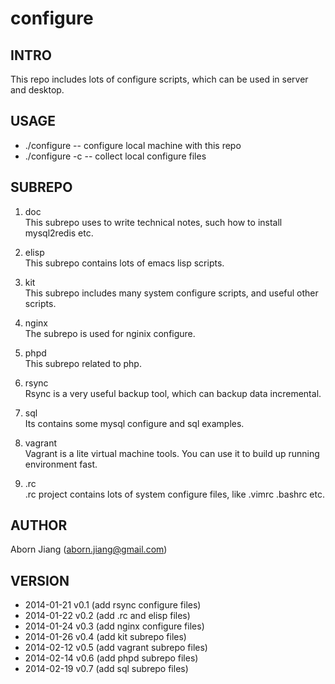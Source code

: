 configure
=========

## INTRO
 This repo includes lots of configure scripts, which can be used in
server and desktop.

## USAGE
* ./configure   -- configure local machine with this repo
* ./configure -c  -- collect local configure files

## SUBREPO
1. doc  
   This subrepo uses to write technical notes, such how to install
   mysql2redis etc.
   
2. elisp  
   This subrepo contains lots of emacs lisp scripts.
   
3. kit  
   This subrepo includes many system configure scripts, and useful
   other scripts.
   
4. nginx  
   The subrepo is used for nginix configure.

5. phpd  
   This subrepo related to php.
   
6. rsync  
   Rsync is a very useful backup tool, which can backup data
   incremental.
   
7. sql  
   Its contains some mysql configure and sql examples.
   
8. vagrant  
   Vagrant is a lite virtual machine tools. You can use it to build up
   running environment fast.
9. .rc  
   .rc project contains lots of system configure files, like .vimrc
   .bashrc etc.
   
## AUTHOR
Aborn Jiang (aborn.jiang@gmail.com)

## VERSION
* 2014-01-21 v0.1 (add rsync configure files)
* 2014-01-22 v0.2 (add .rc and elisp files)
* 2014-01-24 v0.3 (add nginx configure files)
* 2014-01-26 v0.4 (add kit subrepo files)
* 2014-02-12 v0.5 (add vagrant subrepo files)
* 2014-02-14 v0.6 (add phpd subrepo files)
* 2014-02-19 v0.7 (add sql subrepo files)
